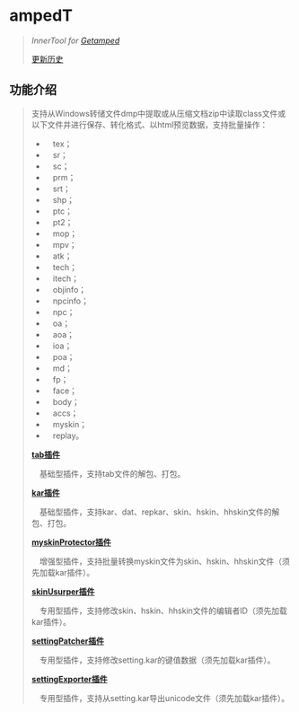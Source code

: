 # ampedT
>*InnerTool for [Getamped](http://bfo.sdo.com/)*
>
>[更新历史](WHATSNEW.md)
## 功能介绍
>支持从Windows转储文件dmp中提取或从压缩文档zip中读取class文件或以下文件并进行保存、转化格式、以html预览数据，支持批量操作：
>
>* 　tex；
>* 　sr；
>* 　sc；
>* 　prm；
>* 　srt；
>* 　shp；
>* 　ptc；
>* 　pt2；
>* 　mop；
>* 　mpv；
>* 　atk；
>* 　tech；
>* 　itech；
>* 　objinfo；
>* 　npcinfo；
>* 　npc；
>* 　oa；
>* 　aoa；
>* 　ioa；
>* 　poa；
>* 　md；
>* 　fp；
>* 　face；
>* 　body；
>* 　accs；
>* 　myskin；
>* 　replay。
>
>[**tab插件**](https://www.bilibili.com/read/cv17416453)
>
>　基础型插件，支持tab文件的解包、打包。
>
>[**kar插件**](https://www.bilibili.com/read/cv17416453)
>
>　基础型插件，支持kar、dat、repkar、skin、hskin、hhskin文件的解包、打包。
>
>[**myskinProtector插件**](https://www.bilibili.com/read/cv17865646)
>
>　增强型插件，支持批量转换myskin文件为skin、hskin、hhskin文件（须先加载kar插件）。
>
>[**skinUsurper插件**](https://www.bilibili.com/read/cv17865446)
>
>　专用型插件，支持修改skin、hskin、hhskin文件的编辑者ID（须先加载kar插件）。
>
>[**settingPatcher插件**](https://www.bilibili.com/read/cv17799215)
>
>　专用型插件，支持修改setting.kar的键值数据（须先加载kar插件）。
>
>[**settingExporter插件**](https://www.bilibili.com/read/cv17863811)
>
>　专用型插件，支持从setting.kar导出unicode文件（须先加载kar插件）。
>

